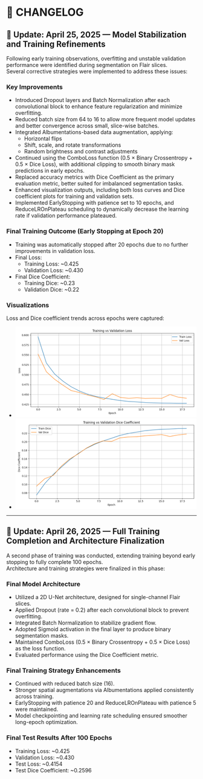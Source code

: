 # 📝 CHANGELOG

## 📅 Update: April 25, 2025 — Model Stabilization and Training Refinements

Following early training observations, overfitting and unstable validation performance were identified during segmentation on Flair slices.  
Several corrective strategies were implemented to address these issues:

### Key Improvements

- Introduced Dropout layers and Batch Normalization after each convolutional block to enhance feature regularization and minimize overfitting.
- Reduced batch size from 64 to 16 to allow more frequent model updates and better convergence across small, slice-wise batches.
- Integrated Albumentations-based data augmentation, applying:
  - Horizontal flips
  - Shift, scale, and rotate transformations
  - Random brightness and contrast adjustments
- Continued using the ComboLoss function (0.5 × Binary Crossentropy + 0.5 × Dice Loss), with additional clipping to smooth binary mask predictions in early epochs.
- Replaced accuracy metrics with Dice Coefficient as the primary evaluation metric, better suited for imbalanced segmentation tasks.
- Enhanced visualization outputs, including both loss curves and Dice coefficient plots for training and validation sets.
- Implemented EarlyStopping with patience set to 10 epochs, and ReduceLROnPlateau scheduling to dynamically decrease the learning rate if validation performance plateaued.

### Final Training Outcome (Early Stopping at Epoch 20)

- Training was automatically stopped after 20 epochs due to no further improvements in validation loss.
- Final Loss:
  - Training Loss: ~0.425
  - Validation Loss: ~0.430
- Final Dice Coefficient:
  - Training Dice: ~0.23
  - Validation Dice: ~0.22

### Visualizations

Loss and Dice coefficient trends across epochs were captured:

- ![Loss Plot](segmentation_results/loss_plot.png)
- ![Dice Plot](segmentation_results/dice_plot.png)

---

## 📅 Update: April 26, 2025 — Full Training Completion and Architecture Finalization

A second phase of training was conducted, extending training beyond early stopping to fully complete 100 epochs.  
Architecture and training strategies were finalized in this phase:

### Final Model Architecture

- Utilized a 2D U-Net architecture, designed for single-channel Flair slices.
- Applied Dropout (rate = 0.2) after each convolutional block to prevent overfitting.
- Integrated Batch Normalization to stabilize gradient flow.
- Adopted Sigmoid activation in the final layer to produce binary segmentation masks.
- Maintained ComboLoss (0.5 × Binary Crossentropy + 0.5 × Dice Loss) as the loss function.
- Evaluated performance using the Dice Coefficient metric.

### Final Training Strategy Enhancements

- Continued with reduced batch size (16).
- Stronger spatial augmentations via Albumentations applied consistently across training.
- EarlyStopping with patience 20 and ReduceLROnPlateau with patience 5 were maintained.
- Model checkpointing and learning rate scheduling ensured smoother long-epoch optimization.

### Final Test Results After 100 Epochs

- Training Loss: ~0.425
- Validation Loss: ~0.430
- Test Loss: ~0.4154
- Test Dice Coefficient: ~0.2596
